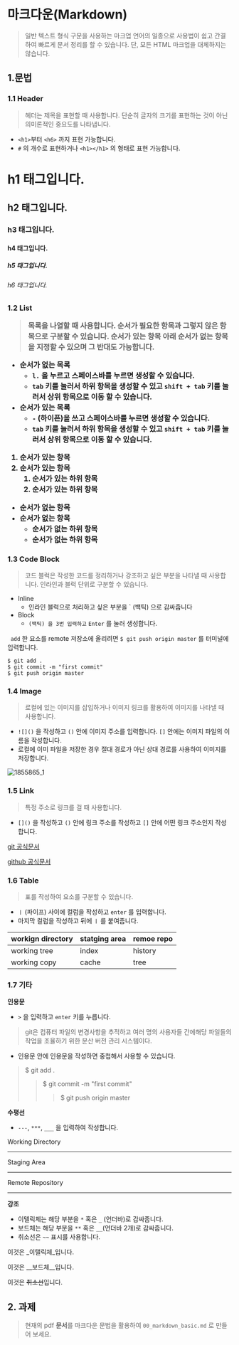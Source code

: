 # 마크다운(Markdown)

> 일반 텍스트 형식 구문을 사용하는 마크업 언어의 일종으로 사용법이 쉽고 간결하여 빠르게 문서 정리를  할 수 있습니다. 단, 모든 HTML 마크업을 대체하지는 않습니다.



## 1.문법

<h3> 1.1 Header
    
</h3>

>헤더는 제목을 표현할 때 사용합니다. 단순히 글자의 크기를 표현하는 것이 아닌 의미론적인 중요도를 나타냅니다. 

- `<h1>`부터 `<h6>` 까지 표현 가능합니다.
- `#` 의 개수로 표현하거나 `<h1></h1>` 의 형태로 표현 가능합니다.



<H1> h1 태그입니다.
<h2> h2 태그입니다.
<h3> h3 태그입니다.

<h4> h4 태그입니다.

<h5> h5 태그입니다.

<h6> h6 태그입니다.



<h3> 1.2 List

> 목록을 나열할 때 사용합니다. 순서가 필요한 항목과 그렇지 않은 항목으로 구분할 수 있습니다. 순서가 있는 항목 아래 순서가 없는 항목을 지정할 수 있으며 그 반대도 가능합니다.

- 순서가 없는 목록
  - `l.` 을 누르고 스페이스바를 누르면 생성할 수 있습니다.
  - `tab` 키를 눌러서 하위 항목을 생성할 수 있고 `shift + tab` 키를 눌러서 상위 항목으로 이동 할 수 있습니다. 
- 순서가 있는 목록
  - `-` (하이픈)을 쓰고 스페이스바를 누르면 생성할 수 있습니다.
  - `tab` 키를 눌러서 하위 항목을 생성할 수 있고 `shift + tab` 키를 눌러서 상위 항목으로 이동 할 수 있습니다.



1. 순서가 있는 항목
2. 순서가 있는 항목
   1. 순서가 있는 하위 항목
   2. 순서가 있는 하위 항목





- 순서가 없는 항목
- 순서가 없는 항목
  - 순서가 없는 하위 항목
  - 순서가 없는 하위 항목



<h3> 1.3 Code Block
    
</h3>

> 코드 블럭은 작성한 코드를 정리하거나 강조하고 싶은 부분을 나타낼 때 사용합니다. 인라인과 블럭 단위로 구분할 수 있습니다.

- Inline
  - 인라인 블럭으로 처리하고 싶은 부분을 ` (백틱) 으로 감싸줍니다
- Block
  - ` (백틱) 을 3번 입력하고 ` `Enter` 를 눌러 생성합니다.



` add` 한 요소를 remote 저장소에 올리려면 `$ git push origin master` 를 터미널에 입력합니다.

```shell
$ git add .
$ git commit -m "first commit"
$ git push origin master
```



<h3> 1.4 Image
    
</h3>

> 로컬에 있는 이미지를 삽입하거나 이미지 링크를 활용하여 이미지를 나타낼 때 사용합니다.

- `![]()` 을 작성하고 `()` 안에 이미지 주소를 입력합니다. `[]` 안에는 이미지 파일의 이름을 작성합니다.
- 로컬에 이미 파일을 저장한 경우 절대 경로가 아닌 상대 경로를 사용하여 이미지를 저장합니다.



![1855865_1](https://miro.medium.com/max/2732/1*mtsk3fQ_BRemFidhkel3dA.png)



<h3> 1.5 Link
    
</h3>

> 특정 주소로 링크를 걸 때 사용합니다.

- `[]()`  을 작성하고 `()` 안에 링크 주소를 작성하고 `[]` 안에 어떤 링크 주소인지 작성합니다.



[git 공식문서](https://git-scm.com/)

[github 공식문서](https://github.com/)



<h3> 1.6 Table
</h3>

> 표를 작성하여 요소를 구분할 수 있습니다.

- `ㅣ` (파이프) 사이에 컬럼을 작성하고 `enter` 를 입력합니다.
- 마지막 컬럼을 작성하고 뒤에 `ㅣ` 를 붙여줍니다.



| workign directory | statging area | remoe repo |
| ----------------- | ------------- | ---------- |
| working tree      | index         | history    |
| working copy      | cache         | tree       |



<h3> 1.7 기타
</h3>

**인용문**

- `>` 을 입력하고 `enter`  키를 누릅니다.

> git은 컴퓨터 파일의 변경사항을 추적하고 여러 명의 사용자들 간에해당 파일들의 작업을 조율하기 위한 분산 버전 관리 시스템이다.

- 인용문 안에 인용문을 작성하면 중첩해서 사용할 수 있습니다.

> $ git add .
>
> > $ git commit -m "first commit"
> >
> > > $ git push origin master



**수평선**

- `---`, `***`, `___` 을 입력하여 작성합니다.

Working Directory

___

Staging Area

***

Remote Repository

___



**강조**

- 이텔릭체는 해당 부분을 `*` 혹은 `_` (언더바)로 감싸줍니다.
- 보드체는 해당 부분을 `**` 혹은 `__`(언더바 2개)로 감싸줍니다.
- 취소선은 `~~` 표시를 사용합니다.

이것은 _이탤릭체_입니다.

이것은 __보드체__입니다.

이것은 ~~취소선~~입니다.



<h2>2. 과제
    
</h2>

> 현재의 pdf **문서**를 마크다운 문법을 활용하여 `00_markdown_basic.md` 로 만들어 보세요.